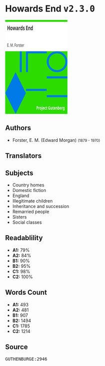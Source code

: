 # Howards End <kbd>v2.3.0</kbd>

![](./cover.medium.jpg "")

## Authors


 - Forster, E. M. (Edward Morgan) <small>(1879 - 1970)</small>

## Translators



## Subjects


 - Country homes
 - Domestic fiction
 - England
 - Illegitimate children
 - Inheritance and succession
 - Remarried people
 - Sisters
 - Social classes

## Readablility


 - **A1:** 79%
 - **A2:** 84%
 - **B1:** 90%
 - **B2:** 95%
 - **C1:** 98%
 - **C2:** 100%

## Words Count


 - **A1:** 493
 - **A2:** 481
 - **B1:** 907
 - **B2:** 1494
 - **C1:** 1785
 - **C2:** 1214

## Source


<kbd>GUTHENBURGE:2946</kbd>
